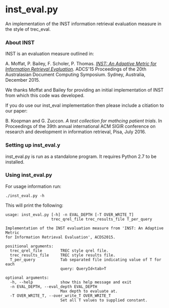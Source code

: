 # inst_eval.py

An implementation of the INST information retrieval evaluation measure in the style of trec_eval.

### About INST

INST is an evaluation measure outlined in:

A. Moffat, P. Bailey, F. Scholer, P. Thomas. *[INST: An Adaptive Metric for Information Retrieval Evaluation](http://dl.acm.org/citation.cfm?id=2838938)*. ADCS'15 Proceedings of the 20th Australasian Document Computing Symposium. Sydney, Australia, December 2015.

We thanks Moffat and Bailey for providing an initial implementation of INST from which this code was developed.

If you do use our inst_eval implementation then please include a citiation to our paper:

B. Koopman and G. Zuccon. *A test collection for mathcing patient trials*. In Proceedings of the 39th annual international ACM SIGIR conference on research and development in information retrieval, Pisa, July 2016.

### Setting up inst_eval.y

inst_eval.py is run as a standalone program. It requires Python 2.7 to be installed.

### Using inst_eval.py

For usage information run:

`./inst_eval.py -h`

This will print the following:

	usage: inst_eval.py [-h] -n EVAL_DEPTH [-T OVER_WRITE_T]
	                    trec_qrel_file trec_results_file T_per_query
	
	Implementation of the INST evaluation measure from 'INST: An Adaptive Metric
	for Information Retrieval Evaluation', ACDS2015.
	
	positional arguments:
	  trec_qrel_file        TREC style qrel file.
	  trec_results_file     TREC style results file.
	  T_per_query           Tab separated file indicating value of T for each
	                        query: QueryId<tab>T
	
	optional arguments:
	  -h, --help            show this help message and exit
	  -n EVAL_DEPTH, --eval_depth EVAL_DEPTH
	                        Max depth to evaluate at.
	  -T OVER_WRITE_T, --over_write_T OVER_WRITE_T
	                        Set all T values to supplied constant.

